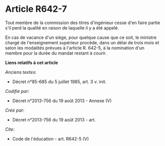 # Article R642-7

Tout membre de la commission des titres d'ingénieur cesse d'en faire partie s'il perd la qualité en raison de laquelle il y a
été appelé. 

En cas de vacance d'un siège, pour quelque cause que ce soit, le ministre chargé de l'enseignement supérieur procède, dans un
délai de trois mois et selon les modalités prévues à l'article R. 642-5, à la nomination d'un membre pour la durée du mandat
restant à courir.

**Liens relatifs à cet article**

_Anciens textes_:

  - Décret n°85-685 du 5 juillet 1985, art. 3 v. init.

_Codifié par_:

  - Décret n°2013-756 du 19 août 2013 -  Annexe (V)

_Créé par_:

  - Décret n°2013-756 du 19 août 2013 - art.

_Cite_:

  - Code de l'éducation - art. R642-5 (V)
